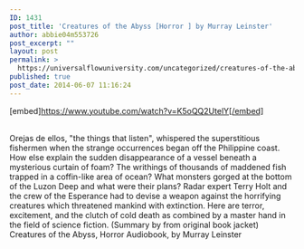 ```yaml
---
ID: 1431
post_title: 'Creatures of the Abyss [Horror ] by Murray Leinster'
author: abbie04m553726
post_excerpt: ""
layout: post
permalink: >
  https://universalflowuniversity.com/uncategorized/creatures-of-the-abyss-horror-by-murray-leinster/
published: true
post_date: 2014-06-07 11:16:24
---
```

[embed]https://www.youtube.com/watch?v=K5oQQ2UtelY[/embed]</br></br>
<p>Orejas de ellos, "the things that listen", whispered the superstitious fishermen when the strange occurrences began off the Philippine coast. How else explain the sudden disappearance of a vessel beneath a mysterious curtain of foam? The writhings of thousands of maddened fish trapped in a coffin-like area of ocean? What monsters gorged at the bottom of the Luzon Deep and what were their plans? Radar expert Terry Holt and the crew of the Esperance had to devise a weapon against the horrifying creatures which threatened mankind with extinction. Here are terror, excitement, and the clutch of cold death as combined by a master hand in the field of science fiction. (Summary by from original book jacket)
Creatures of the Abyss, Horror Audiobook, by Murray Leinster</p>